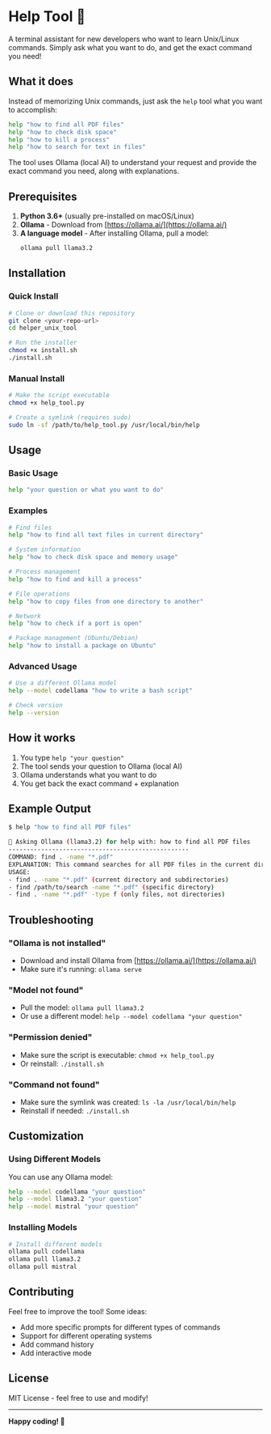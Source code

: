 # Help Tool 🚀

A terminal assistant for new developers who want to learn Unix/Linux commands. Simply ask what you want to do, and get the exact command you need!

## What it does

Instead of memorizing Unix commands, just ask the `help` tool what you want to accomplish:

```bash
help "how to find all PDF files"
help "how to check disk space"
help "how to kill a process"
help "how to search for text in files"
```

The tool uses Ollama (local AI) to understand your request and provide the exact command you need, along with explanations.

## Prerequisites

1. **Python 3.6+** (usually pre-installed on macOS/Linux)
2. **Ollama** - Download from [https://ollama.ai/](https://ollama.ai/)
3. **A language model** - After installing Ollama, pull a model:
   ```bash
   ollama pull llama3.2
   ```

## Installation

### Quick Install
```bash
# Clone or download this repository
git clone <your-repo-url>
cd helper_unix_tool

# Run the installer
chmod +x install.sh
./install.sh
```

### Manual Install
```bash
# Make the script executable
chmod +x help_tool.py

# Create a symlink (requires sudo)
sudo ln -sf /path/to/help_tool.py /usr/local/bin/help
```

## Usage

### Basic Usage
```bash
help "your question or what you want to do"
```

### Examples
```bash
# Find files
help "how to find all text files in current directory"

# System information
help "how to check disk space and memory usage"

# Process management
help "how to find and kill a process"

# File operations
help "how to copy files from one directory to another"

# Network
help "how to check if a port is open"

# Package management (Ubuntu/Debian)
help "how to install a package on Ubuntu"
```

### Advanced Usage
```bash
# Use a different Ollama model
help --model codellama "how to write a bash script"

# Check version
help --version
```

## How it works

1. You type `help "your question"`
2. The tool sends your question to Ollama (local AI)
3. Ollama understands what you want to do
4. You get back the exact command + explanation

## Example Output

```bash
$ help "how to find all PDF files"

🤖 Asking Ollama (llama3.2) for help with: how to find all PDF files
--------------------------------------------------
COMMAND: find . -name "*.pdf"
EXPLANATION: This command searches for all PDF files in the current directory and subdirectories
USAGE: 
- find . -name "*.pdf" (current directory and subdirectories)
- find /path/to/search -name "*.pdf" (specific directory)
- find . -name "*.pdf" -type f (only files, not directories)
```

## Troubleshooting

### "Ollama is not installed"
- Download and install Ollama from [https://ollama.ai/](https://ollama.ai/)
- Make sure it's running: `ollama serve`

### "Model not found"
- Pull the model: `ollama pull llama3.2`
- Or use a different model: `help --model codellama "your question"`

### "Permission denied"
- Make sure the script is executable: `chmod +x help_tool.py`
- Or reinstall: `./install.sh`

### "Command not found"
- Make sure the symlink was created: `ls -la /usr/local/bin/help`
- Reinstall if needed: `./install.sh`

## Customization

### Using Different Models
You can use any Ollama model:
```bash
help --model codellama "your question"
help --model llama3.2 "your question"
help --model mistral "your question"
```

### Installing Models
```bash
# Install different models
ollama pull codellama
ollama pull llama3.2
ollama pull mistral
```

## Contributing

Feel free to improve the tool! Some ideas:
- Add more specific prompts for different types of commands
- Support for different operating systems
- Add command history
- Add interactive mode

## License

MIT License - feel free to use and modify!

---

**Happy coding! 🎉** 
